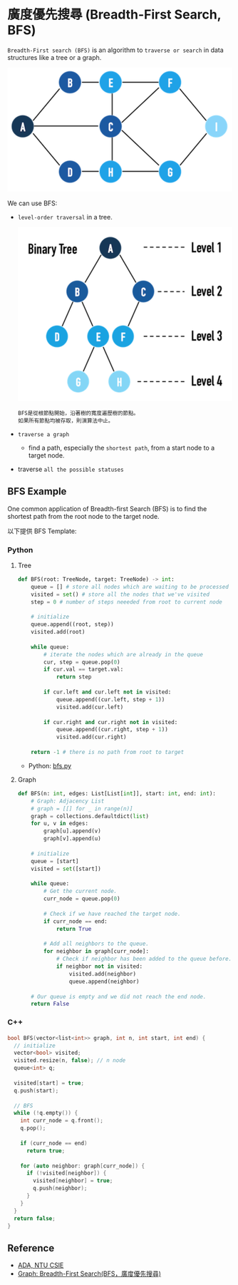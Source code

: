 # 廣度優先搜尋 (Breadth-First Search, BFS)

`Breadth-First search (BFS)` is an algorithm to `traverse or search` in data structures like a tree or a graph.

![](images/bfs.png)

We can use BFS:

- `level-order traversal` in a tree.

    ![](images/bfs_tree_level.png)

    ```
    BFS是從根節點開始，沿著樹的寬度遍歷樹的節點。
    如果所有節點均被存取，則演算法中止。
    ```

- `traverse a graph`
    - find a path, especially the `shortest path`, from a start node to a target node.
-  traverse `all the possible statuses`

## BFS Example

One common application of Breadth-first Search (BFS) is to find the shortest path from the root node to the target node.

以下提供 BFS Template:

### Python

1. Tree

    ```python
    def BFS(root: TreeNode, target: TreeNode) -> int:
        queue = [] # store all nodes which are waiting to be processed
        visited = set() # store all the nodes that we've visited
        step = 0 # number of steps neeeded from root to current node

        # initialize
        queue.append((root, step))
        visited.add(root)

        while queue:
            # iterate the nodes which are already in the queue
            cur, step = queue.pop(0)
            if cur.val == target.val:
                return step

            if cur.left and cur.left not in visited:
                queue.append((cur.left, step + 1))
                visited.add(cur.left)

            if cur.right and cur.right not in visited:
                queue.append((cur.right, step + 1))
                visited.add(cur.right)

        return -1 # there is no path from root to target
    ```

   - Python: [bfs.py](bfs.py)

2. Graph

    ```python
    def BFS(n: int, edges: List[List[int]], start: int, end: int):
        # Graph: Adjacency List
        # graph = [[] for _ in range(n)]
        graph = collections.defaultdict(list)
        for u, v in edges:
            graph[u].append(v)
            graph[v].append(u)

        # initialize
        queue = [start]
        visited = set([start])

        while queue:
            # Get the current node.
            curr_node = queue.pop(0)

            # Check if we have reached the target node.
            if curr_node == end:
                return True

            # Add all neighbors to the queue.
            for neighbor in graph[curr_node]:
                # Check if neighbor has been added to the queue before.
                if neighbor not in visited:
                    visited.add(neighbor)
                    queue.append(neighbor)

        # Our queue is empty and we did not reach the end node.
        return False
    ```

### C++

```C
bool BFS(vector<list<int>> graph, int n, int start, int end) {
  // initialize
  vector<bool> visited;
  visited.resize(n, false); // n node
  queue<int> q;

  visited[start] = true;
  q.push(start);

  // BFS
  while (!q.empty()) {
    int curr_node = q.front();
    q.pop();

    if (curr_node == end)
      return true;

    for (auto neighbor: graph[curr_node]) {
      if (!visited[neighbor]) {
        visited[neighbor] = true;
        q.push(neighbor);
      }
    }
  }
  return false;
}
```

## Reference

- [ADA, NTU CSIE](https://www.youtube.com/watch?v=l8VG83k3b6g&list=PLOAQYZPRn2V7lSunztJ4h0Sb0ejUA4Juq&index=40)
- [Graph: Breadth-First Search(BFS，廣度優先搜尋)](http://alrightchiu.github.io/SecondRound/graph-breadth-first-searchbfsguang-du-you-xian-sou-xun.html)
